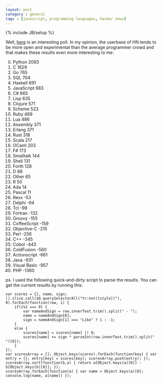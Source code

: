 ```yaml
---
layout: post
category : general
tags : [javascript, programming languages, hacker news]
---
```

{% include JB/setup %}

Well, [here](https://news.ycombinator.com/item?id=6527104) is an interesting poll.
In my opinion, the userbase of HN tends to be more open and experimental than the average programmer crowd and
that makes these results even more interesting to me:

0. Python 2093
1. C 1629
2. Go 765
3. SQL 704
4. Haskell 691
5. JavaScript 683
6. C# 665
7. Lisp 635
8. Clojure 571
9. Scheme 523
10. Ruby 489
11. Lua 486
12. Assembly 371
13. Erlang 371
14. Rust 318
15. Scala 217
16. OCaml 203
17. F# 173
18. Smalltalk 144
19. Shell 131
20. Forth 128
21. D 88
22. Other 65
23. R 50
24. Ada 14
25. Pascal 11
26. Rexx -53
27. Delphi -94
28. Tcl -98
29. Fortran -132
30. Groovy -155
31. CoffeeScript -159
32. Objective-C -215
33. Perl -256
34. C++ -345
35. Cobol -443
36. ColdFusion -560
37. Actionscript -661
38. Java -931
39. Visual Basic -957
40. PHP -1360

ps. I used the following quick-and-dirty script to parse the results. You can get the current results by running this:

    var scores = {}, name, sign;
    [].slice.call($0.querySelectorAll("tr:not([style])"), 0).forEach(function(row, i) {
        if(i%2 === 0) {
            var nameAndSign = row.innerText.trim().split(" - ");
            name = nameAndSign[0];
            sign = nameAndSign[1] === "Like" ? 1 : -1;
        }
        else {
            scores[name] = scores[name] || 0;
            scores[name] += sign * parseInt(row.innerText.trim().split(" ")[0]);
        }
    });
    var scoresArray = []; Object.keys(scores).forEach(function(key) { var entry = {}; entry[key] = scores[key]; scoresArray.push(entry); });
    scoresArray.sort(function(b,a) { return a[Object.keys(a)[0]] - b[Object.keys(b)[0]]; });
    scoresArray.forEach(function(a) { var name = Object.keys(a)[0]; console.log(name, a[name]) });
